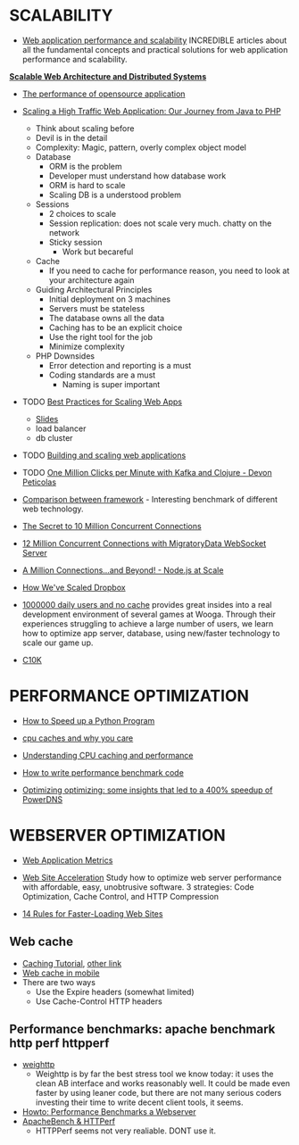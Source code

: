 # SCALABILITY
* [Web application performance and scalability](http://www.webforefront.com/performance/) INCREDIBLE articles about all the fundamental concepts and practical solutions for web application performance and scalability.

**[Scalable Web Architecture and Distributed Systems](http://aosabook.org/en/distsys.html)**

* [The performance of opensource application](http://aosabook.org/en/index.html)

* [Scaling a High Traffic Web Application: Our Journey from Java to PHP](https://www.youtube.com/watch?v=oS1D1W6eTwg)
    * Think about scaling before
    * Devil is in the detail
    * Complexity: Magic, pattern, overly complex object model
    * Database
        * ORM is the problem
        * Developer must understand how database work
        * ORM is hard to scale
        * Scaling DB is a understood problem
    * Sessions
        * 2 choices to scale
        * Session replication: does not scale very much. chatty on the network
        * Sticky session
            * Work but becareful
    * Cache
        * If you need to cache for performance reason, you need to look at your architecture again
    * Guiding Architectural Principles
        * Initial deployment on 3 machines
        * Servers must be stateless
        * The database owns all the data
        * Caching has to be an explicit choice
        * Use the right tool for the job
        * Minimize complexity
    * PHP Downsides
        * Error detection and reporting is a must
        * Coding standards are a must
            * Naming is super important

* TODO [Best Practices for Scaling Web Apps](https://www.youtube.com/watch?v=tQ2V9QSv48M)
    * [Slides](https://dl.dropboxusercontent.com/u/73402227/shared_pics/DEV-B318.pptx)
    * load balancer
    * db cluster

* TODO [Building and scaling web applications](http://www.youtube.com/watch?v=2Lq3ACxfLGc)

* TODO [One Million Clicks per Minute with Kafka and Clojure - Devon Peticolas](https://www.youtube.com/watch?v=VC_MTD68erY)

* [Comparison between framework](http://www.techempower.com/benchmarks/#section=data-r6&hw=i7&test=json) - Interesting benchmark of different web technology.

* [The Secret to 10 Million Concurrent Connections](http://highscalability.com/blog/2013/5/13/the-secret-to-10-million-concurrent-connections-the-kernel-i.html)

* [12 Million Concurrent Connections with MigratoryData WebSocket Server](http://mrotaru.wordpress.com/2013/06/20/12-million-concurrent-connections-with-migratorydata-websocket-server/)

* [A Million Connections...and Beyond! - Node.js at Scale](https://www.youtube.com/watch?v=AH7kw8sKefg)

* [How We've Scaled Dropbox](https://www.youtube.com/watch?v=PE4gwstWhmc)

* [1000000 daily users and no cache](http://www.infoq.com/presentations/1000000-Daily-Users-and-No-Cache) provides great insides into a real development environment of several games at Wooga. Through their experiences struggling to achieve a large number of users, we learn how to optimize app server, database, using new/faster technology to scale our game up.

* [C10K](http://www.kegel.com/c10k.html#strategies)




# PERFORMANCE OPTIMIZATION
* [How to Speed up a Python Program](https://www.youtube.com/watch?v=e08kOj2kISU)

* [cpu caches and why you care](https://www.youtube.com/watch?v=WDIkqP4JbkE)

* [Understanding CPU caching and performance](http://arstechnica.com/gadgets/2002/07/caching/1/)

* [How to write performance benchmark code](https://github.com/spion/async-compare/tree/blog)

* [Optimizing optimizing: some insights that led to a 400% speedup of PowerDNS](https://hackernoon.com/optimizing-optimizing-some-insights-that-led-to-a-400-speedup-of-powerdns-5e1a44b58f1c#.rx648ea3z)




# WEBSERVER OPTIMIZATION
* [Web Application Metrics](http://docs.oracle.com/cd/E24628_01/em.121/e25162/website.htm)

* [Web Site Acceleration](http://www.seoconsultants.com/articles/1000/server-performance) Study how to optimize web server performance with affordable, easy, unobtrusive software. 3 strategies: Code Optimization, Cache Control, and HTTP Compression

* [14 Rules for Faster-Loading Web Sites](http://stevesouders.com/hpws/rules.php)

## Web cache
* [Caching Tutorial](https://www.mnot.net/cache_docs/), [other link](http://www.web-caching.com/mnot_tutorial/how.html)
* [Web cache in mobile](http://www2.research.att.com/~sen/pub/Caching_mobisys12.pdf)
* There are two ways
    * Use the Expire headers (somewhat limited)
    * Use Cache-Control HTTP headers

## Performance benchmarks: apache benchmark http perf httpperf
* [weighttp](http://redmine.lighttpd.net/projects/weighttp/wiki)
    * Weighttp is by far the best stress tool we know today: it uses the clean AB interface and works reasonably well. It could be made even faster by using leaner code, but there are not many serious coders investing their time to write decent client tools, it seems.
* [Howto: Performance Benchmarks a Webserver](http://www.cyberciti.biz/tips/howto-performance-benchmarks-a-web-server.html)
* [ApacheBench & HTTPerf](http://gwan.com/en_apachebench_httperf.html)
    * HTTPPerf seems not very realiable. DONT use it.
